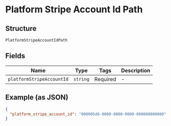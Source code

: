 
# Platform Stripe Account Id Path

## Structure

`PlatformStripeAccountIdPath`

## Fields

| Name | Type | Tags | Description |
|  --- | --- | --- | --- |
| `platformStripeAccountId` | `string` | Required | - |

## Example (as JSON)

```json
{
  "platform_stripe_account_id": "000005d6-0000-0000-0000-000000000000"
}
```


